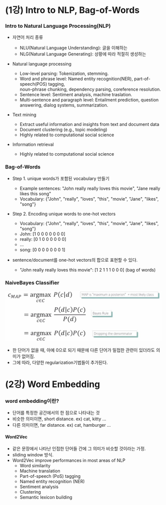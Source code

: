# (1강) Intro to NLP, Bag-of-Words

### Intro to Natural Language Processing(NLP)

- 자연어 처리 종류
	- NLU(Natural Language Understanding): 글을 이해하는
	- NLG(Natural Language Generating): 상황에 따라 적절히 생성하는

- Natural language processing
	- Low-level parsing: Tokenization, stemming.
	- Word and phrase level: Named entity recognition(NER), part-of-speech(POS) tagging,<br> noun-phrase chunking, dependency parsing, coreference resolution.
	- Sentence level: Sentiment analysis, machine traslation.
	- Multi-sentence and paragraph level: Entailment prediction, question answering, dialog systems, summarization. 

- Text mining
	- Extract useful information and insights from text and document data
	- Document clustering (e.g., topic modeling)
	- Highly related to computational social science

- Information retrieval
	- Highly related to computational social science

### Bag-of-Words
- Step 1. unique words가 포함된 vocabulary 만들기
	- Example sentences: "John really really loves this movie", "Jane really likes this song"
	- Vocabulary: {"John", "really", "loves", "this", "movie", "Jane", "likes", "song"}

- Step 2. Encoding unique words to one-hot vectors
	- Vocabulary: {"John", "really", "loves", "this", "movie", "Jane", "likes", "song"}
	- John: [1 0 0 0 0 0 0 0]
	- really: [0 1 0 0 0 0 0 0]
	- ...
	- song: [0 0 0 0 0 0 0 1]

- sentence/document를 one-hot vectors의 합으로 표현할 수 있다.
	- "John really really loves this movie": [1 2 1 1 1 0 0 0] (bag of words)

### NaiveBayes Classifier
![NaiveBayes](./image/1.JPG)<br>
- 한 단어가 없을 때, 아예 0으로 되기 때문에 다른 단어가 밀접한 관련이 있더라도 의미가 없어짐.
- 그에 따라, 다양한 regularization기법들이 추가된다.

# (2강) Word Embedding
### word embedding이란?
- 단어를 특정한 공간에서의 한 점으로 나타내는 것
- 비슷한 의미이면, short distance. ex) cat, kitty ...
- 다른 의미이면, far distance. ex) cat, hamburger ...

#### Word2Vec
- 같은 문장에서 나타난 인접한 단어들 간에 그 의미가 비슷할 것이라는 가정.
- sliding window 방식.
- Word2Vec improve performances in most areas of NLP
	- Word similarity
	- Machine translation
	- Part-of-speech (PoS) tagging
	- Named entity recognition (NER)
	- Sentiment analysis
	- Clustering
	- Semantic lexicon building